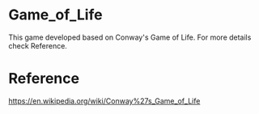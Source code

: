 # Game_of_Life
This game developed based on Conway's Game of Life. For more details check Reference.

# Reference
https://en.wikipedia.org/wiki/Conway%27s_Game_of_Life
